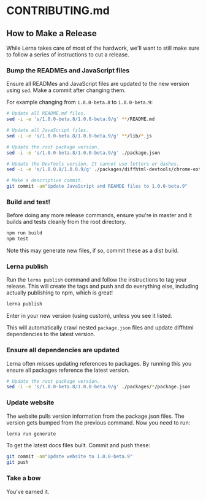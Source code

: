 # CONTRIBUTING.md

## How to Make a Release

While Lerna takes care of most of the hardwork, we'll want to still make sure
to follow a series of instructions to cut a release. 

### Bump the READMEs and JavaScript files

Ensure all READMes and JavaScript files are updated to the new version using
`sed`. Make a commit after changing them.

For example changing from `1.0.0-beta.8` to `1.0.0-beta.9`:

``` sh
# Update all README.md files.
sed -i -e 's/1.0.0-beta.8/1.0.0-beta.9/g' **/README.md

# Update all JavaScript files.
sed -i -e 's/1.0.0-beta.8/1.0.0-beta.9/g' **/lib/*.js

# Update the root package version.
sed -i -e 's/1.0.0-beta.8/1.0.0-beta.9/g' ./package.json

# Update the DevTools version. It cannot use letters or dashes.
sed -i -e 's/1.0.0.8/1.0.0.9/g' ./packages/diffhtml-devtools/chrome-extension/manifest.json

# Make a descriptive commit.
git commit -am"Update JavaScript and REAMDE files to 1.0.0-beta.9"
```

### Build and test!

Before doing any more release commands, ensure you're in master and it builds
and tests cleanly from the root directory.

``` sh
npm run build
npm test
```

Note this may generate new files, if so, commit these as a dist build.

### Lerna publish

Run the `lerna publish` command and follow the instructions to tag your
release.  This will create the tags and push and do everything else, including
actually publishing to npm, which is great!

``` sh
lerna publish
```

Enter in your new version (using custom), unless you see it listed.

This will automatically crawl nested `package.json` files and update diffhtml
dependencies to the latest version.

### Ensure all dependencies are updated

Lerna often misses updating references to packages. By running this you ensure
all packages reference the latest version.

```sh
# Update the root package version.
sed -i -e 's/1.0.0-beta.8/1.0.0-beta.9/g' ./packages/*/package.json
```

### Update website

The website pulls version information from the package.json files. The version
gets bumped from the previous command. Now you need to run:

```sh
lerna run generate
```

To get the latest docs files built. Commit and push these:

```sh
git commit -am"Update website to 1.0.0-beta.9"
git push
```

### Take a bow

You've earned it.
